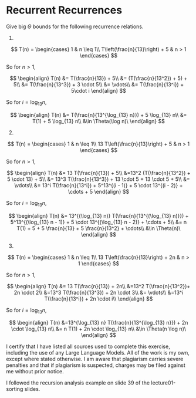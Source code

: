 # Recurrent Recurrences

Give big $\Theta$ bounds for the following recurrence relations.

1.
$$ T(n) =
    \begin{cases}
        1 & n \leq 1\\
        T\left(\frac{n}{13}\right) + 5 & n > 1
    \end{cases}
$$

So for $n > 1$,

$$
\begin{align}
T(n) &= T(\frac{n}{13}) + 5\\
&= (T(\frac{n}{13^2}) + 5) + 5\\
&= T(\frac{n}{13^3}) + 3 \cdot 5\\
&= \vdots\\
&= T(\frac{n}{13^i}) + 5\cdot i
\end{align} 
$$

So for $i = \log_{13} n$,

$$
\begin{align}
T(n) &= T(\frac{n}{13^{\log_{13} n}}) + 5 \log_{13} n\\
&= T(1) + 5 \log_{13} n\\
&\in \Theta(\log n)\
\end{align}
$$

2.
$$ T(n) =
    \begin{cases}
        1 & n \leq 1\\
        13 T\left(\frac{n}{13}\right) + 5 & n > 1
    \end{cases}
$$

So for $n > 1$,

$$
\begin{align}
T(n) &= 13 T(\frac{n}{13}) + 5\\
&=13^2 (T(\frac{n}{13^2}) + 5 \cdot 13) + 5\\
&= 13^3 T(\frac{n}{13^3}) + 13 \cdot 5 + 13 \cdot 5 + 5\\
&= \vdots\\
&= 13^i T(\frac{n}{13^i}) + 5^13^{(i - 1)} + 5  \cdot  13^{(i - 2)} + \cdots + 5
\end{align} 
$$

So for $i = \log_{13} n$,

$$
\begin{align}
T(n) &= 13^{(\log_{13} n)} T(\frac{n}{13^{(\log_{13} n)}}) + 5^13^{(\log_{13} n - 1)} + 5  \cdot  13^{(\log_{13} n - 2)} + \cdots + 5\\
&= n T(1) + 5 + 5 \frac{n}{13} + 5 \frac{n}{13^2} + \cdots\\
&\in \Theta(n)\
\end{align}
$$

3.
$$ T(n) =
    \begin{cases}
        1 & n \leq 1\\
        13 T\left(\frac{n}{13}\right) + 2n & n > 1
    \end{cases}
$$

So for $n > 1$,

$$
\begin{align}
T(n) &= 13 T(\frac{n}{13}) + 2n\\
&=13^2 T(\frac{n}{13^2})+ 2n \cdot 2\\
&=13^3 T(\frac{n}{13^3}) + 2n \cdot 3\\
&= \vdots\\
&=13^i T(\frac{n}{13^i}) + 2n \cdot i\\
\end{align} 
$$

So for $i = \log_{13} n$,

$$
\begin{align}
T(n) &=13^{\log_{13} n} T(\frac{n}{13^{\log_{13} n}}) + 2n \cdot \log_{13} n\\
&= n T(1) + 2n \cdot \log_{13} n\\
&\in \Theta(n \log n)\
\end{align}
$$

I certify that I have listed all sources used to complete this exercise, including the use of any Large Language Models. All of the work is my own, except where stated otherwise. I am aware that plagiarism carries severe penalties and that if plagiarism is suspected, charges may be filed against me without prior notice.

I followed the recursion analysis example on slide 39 of the lecture01-sorting slides.
